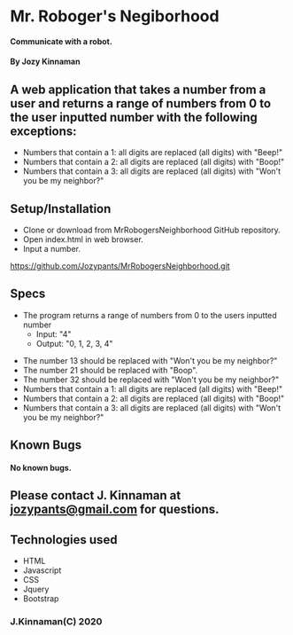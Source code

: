 # Mr. Roboger's Negiborhood

#### Communicate with a robot.

#### By Jozy Kinnaman

## A web application that takes a number from a user and returns a range of numbers from 0 to the user inputted number with the following exceptions:

- Numbers that contain a 1: all digits are replaced (all digits) with "Beep!"
- Numbers that contain a 2: all digits are replaced (all digits) with "Boop!"
- Numbers that contain a 3: all digits are replaced (all digits) with "Won't you be my neighbor?"

## Setup/Installation

- Clone or download from MrRobogersNeighborhood GitHub repository.
- Open index.html in web browser.
- Input a number.

https://github.com/Jozypants/MrRobogersNeighborhood.git

## Specs

- The program returns a range of numbers from 0 to the users inputted number
  - Input: "4"
  - Output: "0, 1, 2, 3, 4"

* The number 13 should be replaced with "Won't you be my neighbor?"
* The number 21 should be replaced with "Boop".
* The number 32 should be replaced with "Won't you be my neighbor?"
* Numbers that contain a 1: all digits are replaced (all digits) with "Beep!"
* Numbers that contain a 2: all digits are replaced (all digits) with "Boop!"
* Numbers that contain a 3: all digits are replaced (all digits) with "Won't you be my neighbor?"

## Known Bugs

#### No known bugs.

## Please contact J. Kinnaman at jozypants@gmail.com for questions.

## Technologies used

- HTML
- Javascript
- CSS
- Jquery
- Bootstrap

### J.Kinnaman(C) 2020
